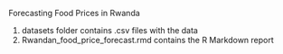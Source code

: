 Forecasting Food Prices in Rwanda

1. datasets folder contains .csv files with the data
2. Rwandan_food_price_forecast.rmd contains the R Markdown report
